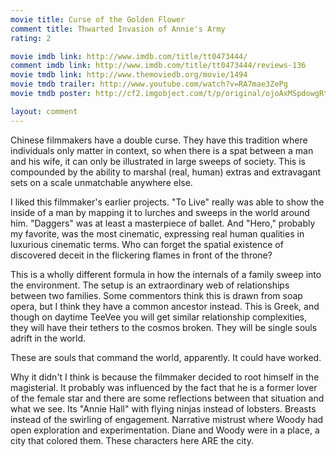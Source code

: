 ```yaml
---
movie title: Curse of the Golden Flower
comment title: Thwarted Invasion of Annie's Army
rating: 2

movie imdb link: http://www.imdb.com/title/tt0473444/
comment imdb link: http://www.imdb.com/title/tt0473444/reviews-136
movie tmdb link: http://www.themoviedb.org/movie/1494
movie tmdb trailer: http://www.youtube.com/watch?v=RA7mae3ZePg
movie tmdb poster: http://cf2.imgobject.com/t/p/original/ojoAxMSpdowgRtTVulNwboO4uab.jpg

layout: comment
---
```


Chinese filmmakers have a double curse. They have this tradition where individuals only matter in context, so when there is a spat between a man and his wife, it can only be illustrated in large sweeps of society. This is compounded by the ability to marshal (real, human) extras and extravagant sets on a scale unmatchable anywhere else.

I liked this filmmaker's earlier projects. "To Live" really was able to show the inside of a man by mapping it to lurches and sweeps in the world around him. "Daggers" was at least a masterpiece of ballet. And "Hero," probably my favorite, was the most cinematic, expressing real human qualities in luxurious cinematic terms. Who can forget the spatial existence of discovered deceit in the flickering flames in front of the throne?

This is a wholly different formula in how the internals of a family sweep into the environment. The setup is an extraordinary web of relationships between two families. Some commentors think this is drawn from soap opera, but I think they have a common ancestor instead. This is Greek, and though on daytime TeeVee you will get similar relationship complexities, they will have their tethers to the cosmos broken. They will be single souls adrift in the world. 

These are souls that command the world, apparently. It could have worked. 

Why it didn't I think is because the filmmaker decided to root himself in the magisterial. It probably was influenced by the fact that he is a former lover of the female star and there are some reflections between that situation and what we see. Its "Annie Hall" with flying ninjas instead of lobsters. Breasts instead of the swirling of engagement. Narrative mistrust where Woody had open exploration and experimentation. Diane and Woody were in a place, a city that colored them. These characters here ARE the city.